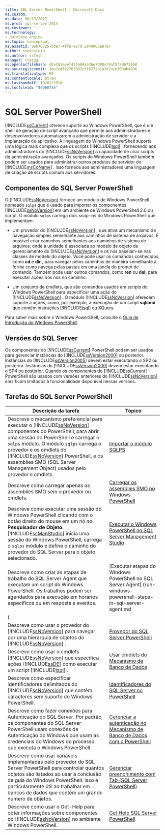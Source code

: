 ```yaml
---
title: SQL Server PowerShell | Microsoft Docs
ms.custom: ''
ms.date: 06/13/2017
ms.prod: sql-server-2014
ms.reviewer: ''
ms.technology:
- database-engine
ms.topic: conceptual
ms.assetid: 89b70725-bbe7-4ffe-a27d-2a40005a97e7
author: stevestein
ms.author: sstein
manager: craigg
ms.openlocfilehash: d8a161aeef437e04a3d6e7300a79af5fa0671568
ms.sourcegitcommit: 3da2edf82763852cff6772a1a282ace3034b4936
ms.translationtype: MT
ms.contentlocale: pt-BR
ms.lasthandoff: 10/02/2018
ms.locfileid: "48068736"
---
```

# <a name="sql-server-powershell"></a>SQL Server PowerShell
  [!INCLUDE[ssCurrent](../includes/sscurrent-md.md)] oferece suporte ao Windows PowerShell, que é um shell de geração de script avançado que permite aos administradores e desenvolvedores automatizarem a administração de servidor e a implantação de aplicativo. A linguagem do Windows PowerShell suporta uma lógica mais complexa que os scripts [!INCLUDE[tsql](../includes/tsql-md.md)] , fornecendo aos administradores do [!INCLUDE[ssNoVersion](../includes/ssnoversion-md.md)] a capacidade de criar scripts de administração avançados. Os scripts do Windows PowerShell também podem ser usados para administrar outros produtos de servidor do [!INCLUDE[msCoName](../includes/msconame-md.md)] . Isso fornece aos administradores uma linguagem de criação de scripts comum aos servidores.  
  
## <a name="sql-server-powershell-components"></a>Componentes do SQL Server PowerShell  
 O [!INCLUDE[ssNoVersion](../includes/ssnoversion-md.md)] fornece um módulo de Windows PowerShell nomeado `sqlps` que é usado para importar os componentes [!INCLUDE[ssNoVersion](../includes/ssnoversion-md.md)] em um ambiente de Windows PowerShell 2.0 ou script. O módulo `sqlps` carrega dois snap-ins do Windows PowerShell que implementam:  
  
-   Um provedor do [!INCLUDE[ssNoVersion](../includes/ssnoversion-md.md)] , que ativa um mecanismo de navegação simples semelhante aos caminhos de sistema de arquivos. É possível criar caminhos semelhantes aos caminhos de sistema de arquivos, onde a unidade é associada ao modelo de objeto de gerenciamento do [!INCLUDE[ssNoVersion](../includes/ssnoversion-md.md)] e os nós baseiam-se nas classes de modelo do objeto. Você pode usar os comandos conhecidos, como **cd** e **dir** , para navegar pelos caminhos de maneira semelhante à forma como navega pelas pastas em uma janela do prompt de comando. Também pode usar outros comandos, como **ren** ou **del**, para executar ações nos nós no caminho.  
  
-   Um conjunto de cmdlets, que são comandos usados em scripts do Windows PowerShell para especificar uma ação do [!INCLUDE[ssNoVersion](../includes/ssnoversion-md.md)] . O módulo [!INCLUDE[ssNoVersion](../includes/ssnoversion-md.md)] oferecem suporte a ações, como, por exemplo, a execução de um script **sqlcmd** que contém instruções [!INCLUDE[tsql](../includes/tsql-md.md)] ou XQuery.  
  
 Para saber mais sobre o Windows PowerShell, consulte o [Guia de Introdução do Windows PowerShell](http://msdn.microsoft.com/library/hh857337.aspx).  
  
## <a name="sql-server-versions"></a>Versões do SQL Server  
 Os componentes do [!INCLUDE[ssCurrent](../includes/sscurrent-md.md)] PowerShell podem ser usados para gerenciar instâncias do [!INCLUDE[ssVersion2000](../includes/ssversion2000-md.md)] ou posterior. Instâncias do [!INCLUDE[ssVersion2005](../includes/ssversion2005-md.md)] devem estar executando o SP2 ou posterior. Instâncias do [!INCLUDE[ssVersion2000](../includes/ssversion2000-md.md)] devem estar executando o SP4 ou posterior. Quando os componentes do [!INCLUDE[ssCurrent](../includes/sscurrent-md.md)] PowerShell são usados com versões anteriores do [!INCLUDE[ssNoVersion](../includes/ssnoversion-md.md)], eles ficam limitados à funcionalidade disponível nessas versões.  
  
## <a name="sql-server-powershell-tasks"></a>Tarefas do SQL Server PowerShell  
  
|Descrição da tarefa|Tópico|  
|----------------------|-----------|  
|Descreve o mecanismo preferencial para executar o [!INCLUDE[ssNoVersion](../includes/ssnoversion-md.md)] componentes do PowerShell; para abrir uma sessão do PowerShell e carregar o `sqlps` módulo. O módulo `sqlps` carrega o provedor e os cmdlets do [!INCLUDE[ssNoVersion](../includes/ssnoversion-md.md)] PowerShell, e os assemblies SMO (SQL Server Management Object) usados pelo provedor e cmdlets.|[Importar o módulo SQLPS](../database-engine/import-the-sqlps-module.md)|  
|Descreve como carregar apenas os assemblies SMO sem o provedor ou cmdlets.|[Carregar os assemblies SMO no Windows PowerShell](load-the-smo-assemblies-in-windows-powershell.md)|  
|Descreve como executar uma sessão do Windows PowerShell clicando com o botão direito do mouse em um nó no **Pesquisador de Objeto**. [!INCLUDE[ssManStudio](../includes/ssmanstudio-md.md)] inicia uma sessão do Windows PowerShell, carrega o `sqlps` módulo e define o caminho do provedor do SQL Server para o objeto selecionado.|[Executar o Windows PowerShell no SQL Server Management Studio](run-windows-powershell-from-sql-server-management-studio.md)|  
|Descreve como criar as etapas de trabalho do SQL Server Agent que executam um script do Windows PowerShell. Os trabalhos podem ser agendados para execução em horários específicos ou em resposta a eventos.|[Executar etapas do Windows PowerShell no SQL Server Agent] (run-windows-powershell-steps-in-sql-server-agent.md
)|  
|Descreve como usar o provedor do [!INCLUDE[ssNoVersion](../includes/ssnoversion-md.md)] para navegar por uma hierarquia de objetos do [!INCLUDE[ssNoVersion](../includes/ssnoversion-md.md)] .|[Provedor do SQL Server PowerShell](sql-server-powershell-provider.md)|  
|Descreve como usar o cmdlets [!INCLUDE[ssNoVersion](../includes/ssnoversion-md.md)] que especifica ações [!INCLUDE[ssDE](../includes/ssde-md.md)] como executar um script [!INCLUDE[tsql](../includes/tsql-md.md)] .|[Usar cmdlets do Mecanismo de Banco de Dados](../database-engine/use-the-database-engine-cmdlets.md)|  
|Descreve como especificar identificadores delimitados do [!INCLUDE[ssNoVersion](../includes/ssnoversion-md.md)] que contêm caracteres sem suporte do Windows PowerShell.|[Identificadores do SQL Server no PowerShell](sql-server-identifiers-in-powershell.md)|  
|Descreve como fazer conexões para Autenticação do SQL Server. Por padrão, os componentes do SQL Server PowerShell usam conexões de Autenticação do Windows que usam as credenciais do Windows do processo que executa o Windows PowerShell.|[Gerenciar a autenticação no Mecanismo de Banco de Dados com o PowerShell](manage-authentication-in-database-engine-powershell.md)|  
|Descreve como usar variáveis implementadas pelo provedor do SQL Server PowerShell para controlar quantos objetos são listados ao usar a conclusão de guia do Windows PowerShell. Isso é particularmente útil ao trabalhar em bancos de dados que contêm um grande número de objetos.|[Gerenciar preenchimento com Tab &#40;SQL Server PowerShell&#41;](manage-tab-completion-sql-server-powershell.md)|  
|Descreve como usar o Get-Help para obter informações sobre componentes do [!INCLUDE[ssNoVersion](../includes/ssnoversion-md.md)] no ambiente Windows PowerShell.|[Get Help SQL Server PowerShell](../database-engine/get-help-sql-server-powershell.md)|  
  
  
